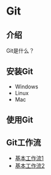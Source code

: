 # Git
## 介绍
Git是什么？

## 安装Git
* Windows
* Linux
* Mac

## 使用Git

## Git工作流
* [基本工作流1](workflow/basic_clone_repo.md)
* [基本工作流2](workflow/basic_init_repo.md)

